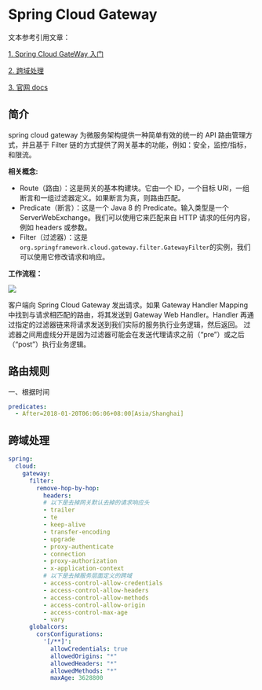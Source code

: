 # Spring Cloud Gateway

文本参考引用文章：

[1. Spring Cloud GateWay 入门](http://www.ityouknow.com/springcloud/2018/12/12/spring-cloud-gateway-start.html)

[2. 跨域处理](https://blog.csdn.net/kwame211/article/details/107514290)

[3. 官网 docs](https://docs.spring.io/spring-cloud-gateway/docs/3.0.0-SNAPSHOT/reference/html/)



## 简介

spring cloud gateway 为微服务架构提供一种简单有效的统一的 API 路由管理方式，并且基于 Filter 链的方式提供了网关基本的功能，例如：安全，监控/指标，和限流。



**相关概念:**

- Route（路由）：这是网关的基本构建块。它由一个 ID，一个目标 URI，一组断言和一组过滤器定义。如果断言为真，则路由匹配。
- Predicate（断言）：这是一个 Java 8 的 Predicate。输入类型是一个 ServerWebExchange。我们可以使用它来匹配来自 HTTP 请求的任何内容，例如 headers 或参数。
- Filter（过滤器）：这是`org.springframework.cloud.gateway.filter.GatewayFilter`的实例，我们可以使用它修改请求和响应。

**工作流程：**

<img src="https://docs.spring.io/spring-cloud-gateway/docs/3.0.0-SNAPSHOT/reference/html/images/spring_cloud_gateway_diagram.png" />



客户端向 Spring Cloud Gateway 发出请求。如果 Gateway Handler Mapping 中找到与请求相匹配的路由，将其发送到 Gateway Web Handler。Handler 再通过指定的过滤器链来将请求发送到我们实际的服务执行业务逻辑，然后返回。 过滤器之间用虚线分开是因为过滤器可能会在发送代理请求之前（“pre”）或之后（“post”）执行业务逻辑。

## 路由规则

一、根据时间

```yml
predicates:
  - After=2018-01-20T06:06:06+08:00[Asia/Shanghai]
```





## 跨域处理

```yml
spring:
  cloud:
    gateway:
      filter:
        remove-hop-by-hop:
          headers:
          # 以下是去掉网关默认去掉的请求响应头
          - trailer
          - te
          - keep-alive
          - transfer-encoding
          - upgrade
          - proxy-authenticate
          - connection
          - proxy-authorization
          - x-application-context
          # 以下是去掉服务层面定义的跨域
          - access-control-allow-credentials
          - access-control-allow-headers
          - access-control-allow-methods
          - access-control-allow-origin
          - access-control-max-age
          - vary
      globalcors:
        corsConfigurations:
          '[/**]':
            allowCredentials: true
            allowedOrigins: "*"
            allowedHeaders: "*"
            allowedMethods: "*"
            maxAge: 3628800
```

